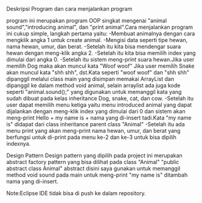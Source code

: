 Deskripsi Program dan cara menjalankan program

program ini merupakan program OOP singkat mengenai "animal sound","introducing animal", dan "print animal".Cara menjalankan program ini cukup simple, langkah pertama yaitu:
-Membuat animalnya dengan cara mengklik angka 1 untuk create animal.
-Mengisi data seperti tipe hewan, nama hewan, umur, dan berat.
-Setelah itu kita bisa mendengar suara hewan dengan meng-klik angka 2.
-Setelah itu kita bisa memilih index yang dimulai dari angka 0.
-Setelah itu sistem meng-print suara hewan.Jika user memilih Dog maka akan muncul kata "Woof woof"
 Jika user memilih Snake akan muncul kata "shh shh", dst.Kata seperti "woof woof" dan "shh shh" 
 dipanggil melalui class main yang disimpan memakai ArrayList dan dipanggil ke dalam method void 
 animal, selain arraylist ada juga kode seperti "animal.sound();" yang digunakan untuk memanggil
 kata yang sudah dibuat pada kelas inheritance Dog, snake, cat, dan cow.
-Setelah itu user dapat memilih menu ketiga yaitu menu introduced animal yang dapat dijalankan 
  dengan meng-klik index yang dimulai dari 0 dan sistem akan meng-print Hello + my name is + nama   yang di-insert tadi.Kata "my name is" didapat dari class inheritance parent class "Animal"
-Setelah itu ada menu print yang akan meng-print nama hewan, umur, dan berat yang berfungsi untuk 
 di-print pada menu ke-2 dan ke-3 untuk bisa dipilih indexnya.


Design Pattern
Design pattern yang dipilih pada project ini merupakan abstract factory pattern yang bisa dilihat pada class "Animal" "public abstract class Animal" abstract disini saya gunakan untuk memanggil method void sound pada main untuk meng-print "my name is" ditambah nama yang di-insert.

Note:Eclipse IDE tidak bisa di push ke dalam repository.
